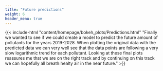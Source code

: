 ```yaml
---
title: "Future predictions"
weight: 6
header_menu: true
---
```



{{< include-html "content/homepage/bokeh_plots/Predictions.html" "Finally we wanted to see if we could create a model to predict the future amount of pollutants for the years 2019-2028. When plotting the original data with the predicted data we can very well see that the data points are following a very slow logarithmic trend for each pollutant. Looking at these final plots reassures me that we are on the right track and by continuing on this track we can hopefully all breath healty air in the near future." >}}




